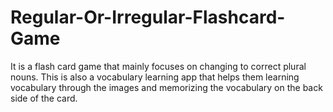 # Regular-Or-Irregular-Flashcard-Game

It is a flash card game that mainly focuses on changing to correct plural nouns. This is also a vocabulary learning app that helps them learning vocabulary through the images and memorizing the vocabulary on the back side of the card. 
